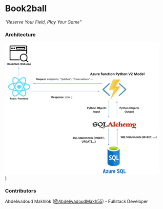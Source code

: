 # Book2ball
*"Reserve Your Field, Play Your Game"*

### Architecture

![Book2ball_Architecture](Book2ball_Architecture_React.png))


### Contributors
 
Abdelwadoud Makhlok ([@AbdelwadoudMakh55](https://github.com/AbdelwadoudMakh55)) - Fullstack Developer